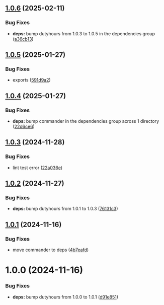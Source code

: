 ## [1.0.6](https://github.com/kamdz/kolchoz/compare/v1.0.5...v1.0.6) (2025-02-11)


### Bug Fixes

* **deps:** bump dutyhours from 1.0.3 to 1.0.5 in the dependencies group ([a36cb13](https://github.com/kamdz/kolchoz/commit/a36cb13ecb6f689c2b30769b1e18ed5f98b6a35f))

## [1.0.5](https://github.com/kamdz/kolchoz/compare/v1.0.4...v1.0.5) (2025-01-27)


### Bug Fixes

* exports ([591d9a2](https://github.com/kamdz/kolchoz/commit/591d9a2b2a1f2721055bf0ab0f2703480555008b))

## [1.0.4](https://github.com/kamdz/kolchoz/compare/v1.0.3...v1.0.4) (2025-01-27)


### Bug Fixes

* **deps:** bump commander in the dependencies group across 1 directory ([22d6ce6](https://github.com/kamdz/kolchoz/commit/22d6ce6e2c7ea0ff2e527704052eb75ca840b0b8))

## [1.0.3](https://github.com/kamdz/kolchoz/compare/v1.0.2...v1.0.3) (2024-11-28)


### Bug Fixes

* lint test error ([22a036e](https://github.com/kamdz/kolchoz/commit/22a036e176d5975b05f62f633fca7156e13feaed))

## [1.0.2](https://github.com/kamdz/kolchoz/compare/v1.0.1...v1.0.2) (2024-11-27)


### Bug Fixes

* **deps:** bump dutyhours from 1.0.1 to 1.0.3 ([76131c3](https://github.com/kamdz/kolchoz/commit/76131c37ab12f267424c8c6b99e8d6235e3f5e26))

## [1.0.1](https://github.com/kamdz/kolchoz/compare/v1.0.0...v1.0.1) (2024-11-16)


### Bug Fixes

* move commander to deps ([4b7eafd](https://github.com/kamdz/kolchoz/commit/4b7eafd3d03563dd1c7e730704098b12d4d6c3cf))

# 1.0.0 (2024-11-16)


### Bug Fixes

* **deps:** bump dutyhours from 1.0.0 to 1.0.1 ([d91e851](https://github.com/kamdz/kolchoz/commit/d91e8517e241ac4dfaf7bfdac7e758ef14527b51))
